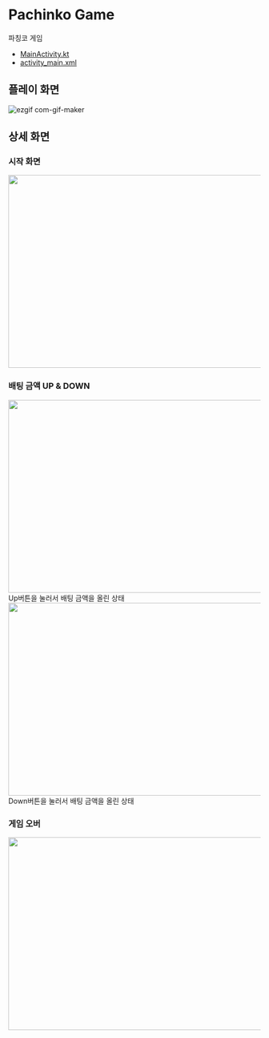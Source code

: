 # Pachinko Game
파칭코 게임
- [MainActivity.kt](https://github.com/cosmickj/pachinko-game/blob/main/app/src/main/java/com/example/gamemaking/MainActivity.kt)
- [activity_main.xml](https://github.com/cosmickj/pachinko-game/blob/main/app/src/main/res/layout/activity_main.xml)

## 플레이 화면
![ezgif com-gif-maker](https://user-images.githubusercontent.com/59843639/131473893-a26e7527-98c4-4bbd-89bc-ff81acb126cc.gif)

## 상세 화면
### 시작 화면
<img src = 'https://user-images.githubusercontent.com/59843639/131505675-2a4d0ca1-af41-492a-b1f2-61ddf1672877.png' width='805' height='385'>

### 배팅 금액 UP & DOWN
<img src = 'https://user-images.githubusercontent.com/59843639/131505703-281d637f-bcfc-41e2-818e-c82d83f4c0c3.png' width='805' height='385'>
Up버튼을 눌러서 배팅 금액을 올린 상태
<img src = 'https://user-images.githubusercontent.com/59843639/131505719-6fcb1750-4484-4050-b468-4b143b5073de.png' width='805' height='385'>
Down버튼을 눌러서 배팅 금액을 올린 상태

### 게임 오버
<img src = 'https://user-images.githubusercontent.com/59843639/131505722-51317fd3-d925-4653-896f-abbfac553f5a.png' width='805' height='385'>
